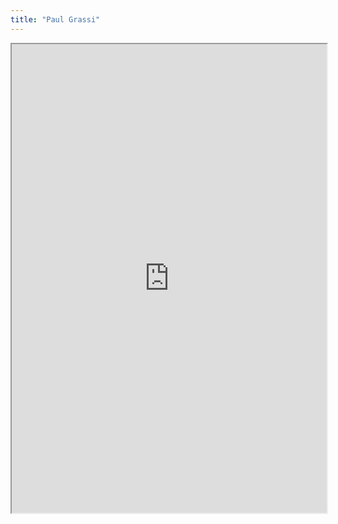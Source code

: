 ```yaml
---
title: "Paul Grassi"
---
```




<iframe height="750" width="100%" src="https://ewelton.github.io/ktest/wiki.html#Paul%20Grassi"></iframe>
